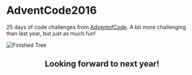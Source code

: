 # AdventCode2016
25 days of code challenges from [AdventofCode](http://adventofcode.com/). A bit more challenging than last year, but just as much fun!

<img src="http://i.imgur.com/n9vj26Q.png" alt="Finished Tree">

<br>

<h2 align="middle">Looking forward to next year!</h2>